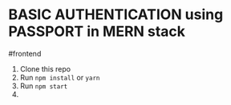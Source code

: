 # BASIC AUTHENTICATION using PASSPORT in MERN stack
#frontend


1. Clone this repo
2. Run `npm install` or `yarn`
3. Run `npm start`
4. 
